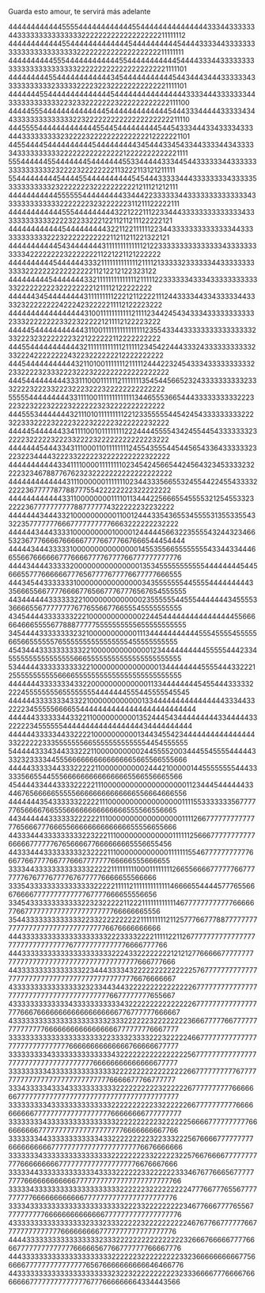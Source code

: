 Guarda esto amour, te servirá más adelante


4444444444445555444444444444554444444444444443334433333344333333333333333222222222222222222211111112
4444444444445544444444444445444444444454444333344333333333333333333333332222222222222222222211111111
4444444444555444444444444554444444444454444333443333333333333333333333332222222222222222222221111101
4444444445544444444444434544444444444544344434443333334333333333332333332222322322222222222221111101
4444444554444444444444454444444444444444333344433333334433333333333322323322222223222222222222111100
4444455544444444444444544444444444445444333444443333343443333333333333322322222222222222222222211110
4445555444444444444455445444444444544543334443343333433344433333333323222232222222222222212222221101
4455444454444444444544444444434544433454334433334434333334333333333322222222222222212222222222221111
5554444445544444445444444455334444433344544333333443333333333333333232222322222222113222113121211111
5544444444454444554444444444545444333334443333333343333353333333333232222222322222222221211121212111
4444444444455555544444444433444223333334433333333333333433333333333332222222323222222311211122222111
4444444444445554444444443221222111223344433333333333333433333333333322223223322212211211211122222121
4444444444445444444444322112211111122344333333333333334433333333333322232222222222211211211221322121
4444444444454344444443111111111111121223333333333333334333333333334222222223222222211221221121222222
4444444444544444433321111111111111211112133333233333344333333333333222222222222222211212212122323122
4444444445444444433211111111111111211111223333334333433333333333332222222223222222221211112122222222
4444443454444444431111111112221211222211124433334433433333443333232222222242224232222211112122223222
4444444444444444431001111111111121111234424543433343333333333323332222222233223222221211112122223222
4444454444444444431100111111111111111235543344333333333333333323322232322222223221222222112222222222
4445544444444444321111111111112111112345422444333243333333333323322242222222243223222222212222222222
4445444444444443211010011111112111112444223245433343333333333223322223233322232223222222222222222222
4445444444444333111000111111211111113545445665232433333333332333222232223322232223222322222222222222
5555544444444433111100111111111111134465553665444333333333322232232232223222232222223232222222222222
4445553444444432111010111111111221233555554454245433333333322232233322223222232223222223222222232222
4444454444443341111001011111111222444455554342455445433333332322223222223222332222322222222222223222
4444444544433431110001101111111124554355544544565433643333332322322344443222332222232222222222322222
4444444444433411110000111111110234542456654424564323453333232222323467887767623232222222222222222222
4444444444444311100000011111110234433356655324554422455433332222236777778778877755422222222322222222
4444444444443311000000001111011344422566655455553212545533232222367777777777887777774322222232232222
4444444344433210000000000110012444335436553455553135533554332235777777766677777777776663222222232222
4444443444333310000000001000012444445663223555543244323466532367776666766666777766777667666544454444
4444434443333310000000000000001455355665555555543344334446655667666666777666677776777766777777777776
4444344443333320000000000000001353455555555555444444445445666557776666667776567777677776677777666555
4443454433333331000000000000000343555555544555544444444433566655667777666677656677767776567654555555
4434444443333332210000000000000235555554455544444443455553366665567777777767765566776655545555555555
4345444433333332221000000000000224454444444444444444556666646665555677888777775555555555655555555555
3454444333333332321000000000001113444444444445554555545555566566555555765555555555555555455555555555
4543444333333333322100000000000001234444444444555554442334555555555555555566655555555555555555555555
5344444333333333322100000000000000013444444445555444332221255555555555666655555555555555555555555555
4444444333333343322000000000000011334444444454554443333322224555555556555555554444444555445555545545
4444443333333433221000000000000133444444444444444433344332222345555566665544444444444444444444444444
4444443333334433221100000000001352444543444444444334444433222223455555544444444444444444434444444444
4444443333344332222100000000001344345542344444444444444443322222233355555556655555555555554454555555
5444443334344333222110000000000244555520034445545555444443332323333445556666666666666665665566555666
4444433333443332222211000000000024442100000144555555554443333356655445556666666666666665566556665566
4544443344433332222211100000000000000000001123444544444433446765666665555566666666666666556664666556
4444444354333333222221110000000000000000011115533333335677777765666676655566666666666666555566556665
4434444443333332222221110000000000000000011112667777777777777765666777666556666666666666655556655666
4433344433333333322322211100000000000001111112566677777777777666667777776765666677666666665556655456
4433344433333333323222211100000000000011111115546777777777776667766777766777666777777766666555666655
3333443333333333333222221111111110001111111126655666677777766777777767677767777676777776666655566666
3335433333333333333322222111112111111111111146666554444577765566676666777777777777767777666655556656
3345433333333333322323222221122211111111111146777777777777666667766777777777777777777777766666665556
3544333333333333322332222222222111111111211257776677788777777777777777777777777777777776676666666666
4443333333333333333333322233332222111112211267777777777777777777777777777777677777777777776666777766
4443333333333333333333332224332222222212121277666667777777777777777777777777777777777777777666777666
4433333333333333322344433334322222222222222576777777777777777777777777777777777777777777776676666667
4333333333333333323233443443222222222222222677777777777777777777777777777777777777776677777777655667
4333333333333343333333333343222222222222222677777777777777777766676666666666666666666776777777666667
4333333333333333333333323332222223222222223666777776677777777777777766666666666666666777777776667777
3333333333333333333333223333233332223222224667777777777777777777777777777766666666666666766666677777
3333333334333333333333334322222222222222225677777777777777777777777777777777777766666666666666677777
3333333334333333333333333222222222222222226677777777776777777777777777777777777777776666677766777777
3334333334333433333333333222222222232222226777777777766666667777777777777777777777777777777777777777
3333333334333333333333332222222222332222226677777777776666666666777777777777777777766666666777777777
3333333343333333333333333222222222232222225666677777777776666666667777777777777777777776666666667766
3333333443333333333334332222222223223332225676666777777777666666666677777777777777777777776676666666
3333333433333333333333332222222233222223225766766667777777777766666666677777777777777777776676667666
3333344333333333333343333222222332222223334676776665677777777766666666666677777777777777777777777766
3333343333333333333333333322222232222222224777667776556777777777766666666666677777777777777777777776
3333433333333333333333333332223322222222234677666777765567777777777666666666666667777777777777777776
4333333333333333332333233322222322222222224676776677777766777777777777776666666667777777777777777776
4444333333333333333332333222222222222222232666766666777766667777777777777766666567766777777766667776
4443333333333333333333332222223222222222332366666666667756666677777777777777765676666666666646466776
443333333333333333333333232232222222222323336666777666676666666777777777777776777666666664334443566

